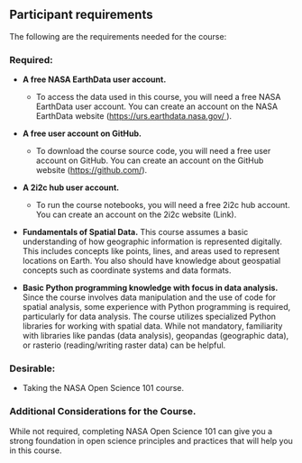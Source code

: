 
## Participant requirements

The following are the requirements needed for the course:


### Required:

- **A free NASA EarthData user account.**

  - To access the data used in this course, you will need a free NASA EarthData user account. You can create an account on the NASA EarthData website ([https://urs.earthdata.nasa.gov/ ](https://urs.earthdata.nasa.gov/)).

* **A free user account on GitHub.**

     - To download the course source code, you will need a free user account on GitHub. You can create an account on the GitHub website (<https://github.com/>).

- **A 2i2c hub user account.**

  - To run the course notebooks, you will need a free 2i2c hub account. You can create an account on the 2i2c website (Link).

* **Fundamentals of Spatial Data.** 
This course assumes a basic understanding of how geographic information is represented digitally. This includes concepts like points, lines, and areas used to represent locations on Earth.  You also should have knowledge about geospatial concepts such as coordinate systems and data formats.

* **Basic Python programming knowledge with focus in data analysis.**
Since the course involves data manipulation and the use of code for spatial analysis, some experience with Python programming is required, particularly for data analysis. The course utilizes specialized Python libraries for working with spatial data. While not mandatory, familiarity with libraries like pandas (data analysis), geopandas (geographic data), or rasterio (reading/writing raster data) can be helpful.


### Desirable:

- Taking the NASA Open Science 101 course.

### Additional Considerations for the Course.

While not required, completing NASA Open Science 101 can give you a strong foundation in open science principles and practices that will help you in this course.


